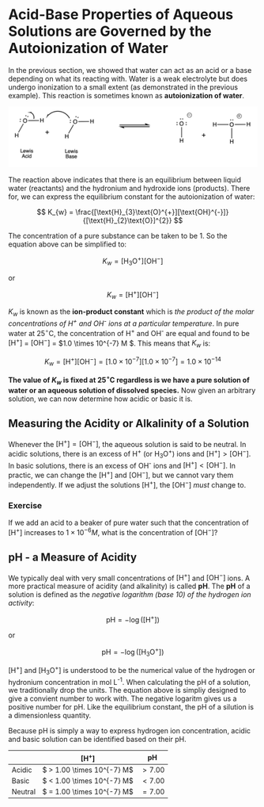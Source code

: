 # Acid-Base Properties of Aqueous Solutions are Governed by the Autoionization of Water

In the previous section, we showed that water can act as an acid or a base depending on what its reacting with. Water is a weak electrolyte but does undergo inonization to a small extent (as demonstrated in the previous example). This reaction is sometimes known as **autoionization of water**.

![H2O-auto](../Images/H2O-auto.png)

The reaction above indicates that there is an equilibrium between liquid water (reactants) and the hydronium and hydroxide ions (products). There for, we can express the equilibrium constant for the autoionization of water:

$$ K_{w} = \frac{[\text{H}_{3}\text{O}^{+}][\text{OH}^{-}]}{[\text{H}_{2}\text{O}]^{2}} $$

The concentration of a pure substance can be taken to be 1. So the equation above can be simplified to:

$$ K_{w} = [\text{H}_{3}\text{O}^{+}][\text{OH}^{-}] $$

or

$$ K_{w} = [\text{H}^{+}][\text{OH}^{-}] $$

$K_{w}$ is known as the **ion-product constant** which is *the product of the molar concentrations of H<sup>+</sup> and OH<sup>-</sup> ions at a particular temperature*. In pure water at $25^{\circ}$C, the concentration of H<sup>+</sup> and OH<sup>-</sup> are equal and found to be $[\text{H}^{+}]$ = $[\text{OH}^{-}]$ = $1.0 \times 10^{-7} M $. This means that $K_{w}$ is:

$$ K_{w} = [\text{H}^{+}][\text{OH}^{-}] = [1.0 \times 10^{-7}][1.0 \times 10^{-7}] = 1.0 \times 10^{-14} $$

**The value of $K_{w}$ is fixed at $25^{\circ}$C regardless is we have a pure solution of water or an aqueous solution of dissolved species.** Now given an arbitrary solution, we can now determine how acidic or basic it is.

## Measuring the Acidity or Alkalinity of a Solution

Whenever the $[\text{H}^{+}] = [\text{OH}^{-}]$, the aqueous solution is said to be neutral. In acidic solutions, there is an excess of H<sup>+</sup> (or H<sub>3</sub>O<sup>+</sup>) ions and $[\text{H}^{+}] > [\text{OH}^{-}]$. In basic solutions, there is an excess of OH<sup>-</sup> ions and $[\text{H}^{+}] < [\text{OH}^{-}]$. In practic, we can change the $[\text{H}^{+}]$ and $[\text{OH}^{-}]$, but we cannot vary them independently. If we adjust the solutions $[\text{H}^{+}]$, the $[\text{OH}^{-}]$ *must* change to.

### Exercise

If we add an acid to a beaker of pure water such that the concentration of $[\text{H}^{+}]$ increases to $1 \times 10^{-6} M$, what is the concentration of $[\text{OH}^{-}]$?


## pH - a Measure of Acidity

We typically deal with very small concentrations of $[\text{H}^{+}]$ and $[\text{OH}^{-}]$ ions. A more practical measure of acidity (and alkalinity) is called **pH**. The **pH** of a solution is defined as the *negative logarithm (base 10) of the hydrogen ion activity*:

$$ \text{pH} = -\log([\text{H}^{+}]) $$

or 

$$ \text{pH} = -\log([\text{H}_{3}\text{O}^{+}]) $$

\[H<sup>+</sup>\] and \[H<sub>3</sub>O<sup>+</sup>\] is understood to be the numerical value of the hydrogen or hydronium concentration in mol L<sup>-1</sup>. When calculating the pH of a solution, we traditionally drop the units. The equation above is simpliy designed to give a convient number to work with. The negative logaritm gives us a positive number for pH. Like the equilibrium constant, the pH of a silution is a dimensionless quantity. 

Because pH is simply a way to express hydrogen ion concentration, acidic and basic solution can be identified based on their pH.

| | \[H<sup>+</sup>\] | pH |
| --- | --- | --- |
| Acidic | $ > 1.00 \times 10^{-7} M$ | $> 7.00$ |
| Basic | $ < 1.00 \times 10^{-7} M$ | $< 7.00$ |
| Neutral | $ = 1.00 \times 10^{-7} M$ | $= 7.00$ |